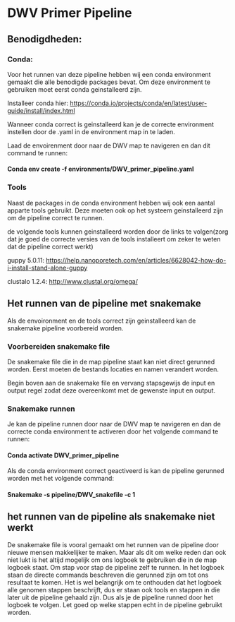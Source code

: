 # DWV Primer Pipeline

## Benodigdheden:

### Conda:

Voor het runnen van deze pipeline hebben wij een conda environment gemaakt die alle benodigde packages bevat. Om deze environment te gebruiken moet eerst conda geinstalleerd zijn.

Installeer conda hier:
https://conda.io/projects/conda/en/latest/user-guide/install/index.html

Wanneer conda correct is geinstalleerd kan je de correcte environment instellen door de .yaml in de environment map in te laden.

Laad de envoirenment door naar de DWV map te navigeren en dan dit command te runnen:

#### Conda env create -f environments/DWV_primer_pipeline.yaml

### Tools

Naast de packages in de conda environment hebben wij ook een aantal apparte tools gebruikt. Deze moeten ook op het systeem geinstalleerd zijn om de pipeline correct te runnen.

de volgende tools kunnen geinstalleerd worden door de links te volgen(zorg dat je goed de correcte versies van de tools installeert om zeker te weten dat de pipeline correct werkt)

guppy 5.0.11:
https://help.nanoporetech.com/en/articles/6628042-how-do-i-install-stand-alone-guppy

clustalo 1.2.4:
http://www.clustal.org/omega/

## Het runnen van de pipeline met snakemake

Als de envoironment en de tools correct zijn geinstalleerd kan de snakemake pipeline voorbereid worden.

### Voorbereiden snakemake file

De snakemake file die in de map pipeline staat kan niet direct gerunned worden. Eerst moeten de bestands locaties en namen verandert worden. 

Begin boven aan de snakemake file en vervang stapsgewijs de input en output regel zodat deze overeenkomt met de gewenste input en output.

### Snakemake runnen

Je kan de pipeline runnen door naar de DWV map te navigeren en dan de correcte conda environment te activeren door het volgende command te runnen:

#### Conda activate DWV_primer_pipeline

Als de conda environment correct geactiveerd is kan de pipeline gerunned worden met het volgende command:

#### Snakemake -s pipeline/DWV_snakefile -c 1

## het runnen van de pipeline als snakemake niet werkt

De snakemake file is vooral gemaakt om het runnen van de pipeline door nieuwe mensen makkelijker te maken. Maar als dit om welke reden dan ook niet lukt is het altijd mogelijk om ons logboek te gebruiken die in de map logboek staat. Om stap voor stap de pipeline zelf te runnen. In het logboek staan de directe commands beschreven die gerunned zijn om tot ons resultaat te komen. Het is wel belangrijk om te onthouden dat het logboek alle genomen stappen beschrijft, dus er staan ook tools en stappen in die later uit de pipeline gehaald zijn. Dus als je de pipeline runned door het logboek te volgen. Let goed op welke stappen echt in de pipeline gebruikt worden.
